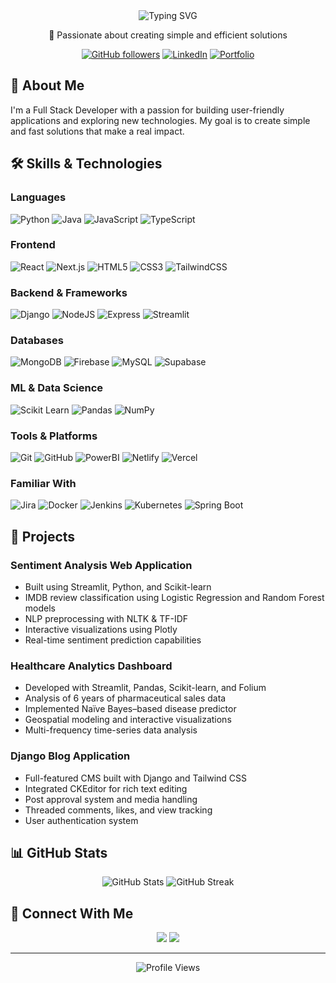 <div align="center">
  <img src="https://readme-typing-svg.herokuapp.com?font=Fira+Code&weight=500&size=40&pause=1000&color=2F81F7&center=true&vCenter=true&random=false&width=600&height=100&lines=Hi+%F0%9F%91%8B%2C+I'm+Thorin70;Full+Stack+Developer;Machine+Learning+Enthusiast" alt="Typing SVG" />
</div>

<div align="center">
  <p>🚀 Passionate about creating simple and efficient solutions</p>
  
  [![GitHub followers](https://img.shields.io/github/followers/Thorin70?style=social)](https://github.com/Thorin70)
  [![LinkedIn](https://img.shields.io/badge/LinkedIn-Connect-blue)](https://linkedin.com/in/YOUR_LINKEDIN)
  [![Portfolio](https://img.shields.io/badge/Portfolio-Visit-success)](https://YOUR_PORTFOLIO)
</div>

## 💫 About Me
I'm a Full Stack Developer with a passion for building user-friendly applications and exploring new technologies. My goal is to create simple and fast solutions that make a real impact.

## 🛠️ Skills & Technologies

### Languages
![Python](https://img.shields.io/badge/Python-3776AB?style=for-the-badge&logo=python&logoColor=white)
![Java](https://img.shields.io/badge/Java-ED8B00?style=for-the-badge&logo=openjdk&logoColor=white)
![JavaScript](https://img.shields.io/badge/JavaScript-F7DF1E?style=for-the-badge&logo=javascript&logoColor=black)
![TypeScript](https://img.shields.io/badge/TypeScript-007ACC?style=for-the-badge&logo=typescript&logoColor=white)

### Frontend
![React](https://img.shields.io/badge/React-20232A?style=for-the-badge&logo=react&logoColor=61DAFB)
![Next.js](https://img.shields.io/badge/Next.js-000000?style=for-the-badge&logo=next.js&logoColor=white)
![HTML5](https://img.shields.io/badge/HTML5-E34F26?style=for-the-badge&logo=html5&logoColor=white)
![CSS3](https://img.shields.io/badge/CSS3-1572B6?style=for-the-badge&logo=css3&logoColor=white)
![TailwindCSS](https://img.shields.io/badge/Tailwind_CSS-38B2AC?style=for-the-badge&logo=tailwind-css&logoColor=white)

### Backend & Frameworks
![Django](https://img.shields.io/badge/Django-092E20?style=for-the-badge&logo=django&logoColor=white)
![NodeJS](https://img.shields.io/badge/Node.js-43853D?style=for-the-badge&logo=node.js&logoColor=white)
![Express](https://img.shields.io/badge/Express.js-404D59?style=for-the-badge)
![Streamlit](https://img.shields.io/badge/Streamlit-FF4B4B?style=for-the-badge&logo=streamlit&logoColor=white)

### Databases
![MongoDB](https://img.shields.io/badge/MongoDB-4EA94B?style=for-the-badge&logo=mongodb&logoColor=white)
![Firebase](https://img.shields.io/badge/Firebase-FFA611?style=for-the-badge&logo=firebase&logoColor=white)
![MySQL](https://img.shields.io/badge/MySQL-00000F?style=for-the-badge&logo=mysql&logoColor=white)
![Supabase](https://img.shields.io/badge/Supabase-3ECF8E?style=for-the-badge&logo=supabase&logoColor=white)

### ML & Data Science
![Scikit Learn](https://img.shields.io/badge/scikit_learn-F7931E?style=for-the-badge&logo=scikit-learn&logoColor=white)
![Pandas](https://img.shields.io/badge/Pandas-150458?style=for-the-badge&logo=pandas&logoColor=white)
![NumPy](https://img.shields.io/badge/Numpy-013243?style=for-the-badge&logo=numpy&logoColor=white)

### Tools & Platforms
![Git](https://img.shields.io/badge/Git-F05032?style=for-the-badge&logo=git&logoColor=white)
![GitHub](https://img.shields.io/badge/GitHub-100000?style=for-the-badge&logo=github&logoColor=white)
![PowerBI](https://img.shields.io/badge/Power_BI-F2C811?style=for-the-badge&logo=powerbi&logoColor=black)
![Netlify](https://img.shields.io/badge/Netlify-00C7B7?style=for-the-badge&logo=netlify&logoColor=white)
![Vercel](https://img.shields.io/badge/Vercel-000000?style=for-the-badge&logo=vercel&logoColor=white)

### Familiar With
![Jira](https://img.shields.io/badge/Jira-0052CC?style=for-the-badge&logo=jira&logoColor=white)
![Docker](https://img.shields.io/badge/Docker-2496ED?style=for-the-badge&logo=docker&logoColor=white)
![Jenkins](https://img.shields.io/badge/Jenkins-D24939?style=for-the-badge&logo=jenkins&logoColor=white)
![Kubernetes](https://img.shields.io/badge/Kubernetes-326CE5?style=for-the-badge&logo=kubernetes&logoColor=white)
![Spring Boot](https://img.shields.io/badge/Spring_Boot-6DB33F?style=for-the-badge&logo=spring&logoColor=white)

## 🚀 Projects

### Sentiment Analysis Web Application
- Built using Streamlit, Python, and Scikit-learn
- IMDB review classification using Logistic Regression and Random Forest models
- NLP preprocessing with NLTK & TF-IDF
- Interactive visualizations using Plotly
- Real-time sentiment prediction capabilities

### Healthcare Analytics Dashboard
- Developed with Streamlit, Pandas, Scikit-learn, and Folium
- Analysis of 6 years of pharmaceutical sales data
- Implemented Naïve Bayes–based disease predictor
- Geospatial modeling and interactive visualizations
- Multi-frequency time-series data analysis

### Django Blog Application
- Full-featured CMS built with Django and Tailwind CSS
- Integrated CKEditor for rich text editing
- Post approval system and media handling
- Threaded comments, likes, and view tracking
- User authentication system

## 📊 GitHub Stats

<div align="center">
  <img src="https://github-readme-stats.vercel.app/api?username=Thorin70&show_icons=true&theme=tokyonight" alt="GitHub Stats" />
  <img src="https://github-readme-streak-stats.herokuapp.com/?user=Thorin70&theme=tokyonight" alt="GitHub Streak" />
</div>

## 🤝 Connect With Me
<div align="center">
  <a href="https://linkedin.com/in/YOUR_LINKEDIN"><img src="https://img.shields.io/badge/LinkedIn-0077B5?style=for-the-badge&logo=linkedin&logoColor=white" /></a>
  <a href="https://github.com/Thorin70"><img src="https://img.shields.io/badge/GitHub-100000?style=for-the-badge&logo=github&logoColor=white" /></a>
  <!-- Add your other social links here -->
</div>

---
<div align="center">
  <img src="https://komarev.com/ghpvc/?username=Thorin70&color=blue" alt="Profile Views" />
</div>
